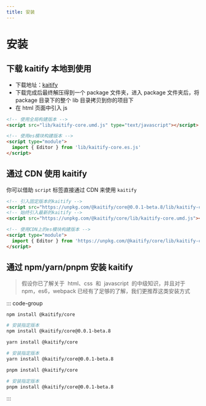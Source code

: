 ```yaml
---
title: 安装
---
```


# 安装

## 下载 kaitify 本地到使用

- 下载地址：[kaitify](https://registry.npmmirror.com/@kaitify/core/download/@kaitify/core-0.0.1-beta.8.tgz)
- 下载完成后最终解压得到一个 package 文件夹，进入 package 文件夹后，将 package 目录下的整个 lib 目录拷贝到你的项目下
- 在 html 页面中引入 js

```html
<!-- 使用全局构建版本 -->
<script src="lib/kaitify-core.umd.js" type="text/javascript"></script>
```

```html
<!-- 使用es模块构建版本 -->
<script type="module">
  import { Editor } from 'lib/kaitify-core.es.js'
</script>
```

## 通过 CDN 使用 kaitify

你可以借助 `script` 标签直接通过 CDN 来使用 `kaitify`

```html
<!-- 引入固定版本的kaitify -->
<script src="https://unpkg.com/@kaitify/core@0.0.1-beta.8/lib/kaitify-core.umd.js"></script>
<!-- 始终引入最新的kaitify -->
<script src="https://unpkg.com/@kaitify/core/lib/kaitify-core.umd.js"></script>
```

```html
<!-- 使用CDN上的es模块构建版本 -->
<script type="module">
  import { Editor } from 'https://unpkg.com/@kaitify/core/lib/kaitify-core.es.js'
</script>
```

## 通过 npm/yarn/pnpm 安装 kaitify

> 假设你已了解关于  html、css  和  javascript  的中级知识，并且对于 npm，es6，webpack 已经有了足够的了解，我们更推荐这类安装方式

::: code-group

```bash [npm]
npm install @kaitify/core

# 安装指定版本
npm install @kaitify/core@0.0.1-beta.8
```

```bash [yarn]
yarn install @kaitify/core

# 安装指定版本
yarn install @kaitify/core@0.0.1-beta.8
```

```bash [pnpm]
pnpm install @kaitify/core

# 安装指定版本
pnpm install @kaitify/core@0.0.1-beta.8
```

:::
